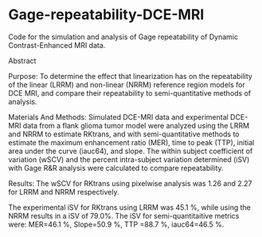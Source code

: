 # Gage-repeatability-DCE-MRI
Code for the simulation and analysis of Gage repeatability of Dynamic Contrast-Enhanced MRI data.

Abstract

Purpose:
To determine the effect that linearization has on the repeatability of the linear (LRRM) and non-linear (NRRM) reference region models for DCE MRI, and compare their repeatability to semi-quantitative methods of analysis.

Materials And Methods: Simulated DCE-MRI data and experimental DCE-MRI data from a flank glioma tumor model were analyzed using the LRRM and NRRM to estimate RKtrans, and with semi-quantitative methods to estimate the maximum enhancement ratio (MER), time to peak (TTP), initial area under the curve (iauc64), and slope. The within subject coefficient of variation (wSCV) and the percent intra-subject variation determined (iSV) with Gage R&R analysis were calculated to compare repeatability.  

Results:  The wSCV for RKtrans using pixelwise analysis was 1.26 and 2.27 for LRRM and NRRM respectively.  

The experimental iSV for RKtrans using LRRM was 45.1 %, while using the NRRM results in a iSV of 79.0%. The iSV for semi-quantitaitive metrics were:  MER=46.1 %,  Slope=50.9 %, TTP =88.7 %, iauc64=46.5 %.
